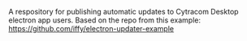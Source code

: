 A respository for publishing automatic updates to Cytracom Desktop electron app users.
Based on the repo from this example: https://github.com/iffy/electron-updater-example
